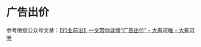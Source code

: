 # 广告出价

参考微信公众号文章：[【行业前沿】一文带你读懂“广告出价” - 大有可唯 - 大有可唯](https://mp.weixin.qq.com/s?__biz=MzUxNzYyMjMxMQ==&mid=2247490743&idx=1&sn=3ec27b2ebd6aba4bc7a8ae852f026066&chksm=f99403ffcee38ae91a8b04d0b981a1ea88eb4172683e115fb5c7e32f8703eba8622ef9ff9e95&mpshare=1&scene=1&srcid=1102rNHb1DZOee0A6P7q23bn&sharer_shareinfo)

